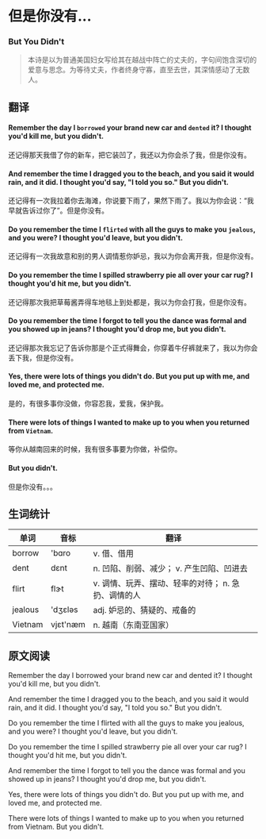 # 但是你没有...
### But You Didn't
>本诗是以为普通美国妇女写给其在越战中阵亡的丈夫的，字句间饱含深切的爱意与思念。为等待丈夫，作者终身守寡，直至去世，其深情感动了无数人。

## 翻译
#### Remember the day I `borrowed` your brand new car and `dented` it? I thought you'd kill me, but you didn't.
还记得那天我借了你的新车，把它装凹了，我还以为你会杀了我，但是你没有。
#### And remember the time I dragged you to the beach, and you said it would rain, and it did. I thought you'd say, "I told you so." But you didn't.
还记得有一次我拉着你去海滩，你说要下雨了，果然下雨了。我以为你会说：“我早就告诉过你了”。但是你没有。
#### Do you remember the time I `flirted` with all the guys to make you `jealous`, and you were? I thought you'd leave, but you didn't.
还记得有一次我故意和别的男人调情惹你妒忌，我以为你会离开我，但是你没有。
#### Do you remember the time I spilled strawberry pie all over your car rug? I thought you'd hit me, but you didn't.
还记得那次我把草莓酱弄得车地毯上到处都是，我以为你会打我，但是你没有。
#### Do you remember the time I forgot to tell you the dance was formal and you showed up in jeans? I thought you'd drop me, but you didn't.
还记得那次我忘记了告诉你那是个正式得舞会，你穿着牛仔裤就来了，我以为你会丢下我，但是你没有。
#### Yes, there were lots of things you didn't do. But you put up with me, and loved me, and protected me.
是的，有很多事你没做，你容忍我，爱我，保护我。
#### There were lots of things I wanted to make up to you when you returned from `Vietnam`.
等你从越南回来的时候，我有很多事要为你做，补偿你。
#### But you didn't.
但是你没有。。。

## 生词统计
| 单词    | 音标  | 翻译        |
| - | - | - |
| borrow  | 'bɑro | v. 借、借用 |
| dent    | dɛnt | n. 凹陷、削弱、减少； v. 产生凹陷、凹进去 |
| flirt   | flɝt | v. 调情、玩弄、摆动、轻率的对待； n. 急扔、调情的人 |
| jealous | 'dʒɛləs | adj. 妒忌的、猜疑的、戒备的 |
| Vietnam | vjɛt'næm | n. 越南（东南亚国家） |

## 原文阅读
Remember the day I borrowed your brand new car and dented it? I thought you'd kill me, but you didn't.

And remember the time I dragged you to the beach, and you said it would rain, and it did. I thought you'd say, "I told you so." But you didn't.

Do you remember the time I flirted with all the guys to make you jealous, and you were? I thought you'd leave, but you didn't.

Do you remember the time I spilled strawberry pie all over your car rug? I thought you'd hit me, but you didn't.

And remember the time I forgot to tell you the dance was formal and you showed up in jeans? I thought you'd drop me, but you didn't.

Yes, there were lots of things you didn't do. But you put up with me, and loved me, and protected me.

There were lots of things I wanted to make up to you when you returned from Vietnam.
But you didn't.